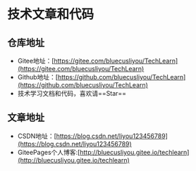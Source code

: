 # 技术文章和代码

## 仓库地址

- Gitee地址：[https://gitee.com/bluecusliyou/TechLearn](https://gitee.com/bluecusliyou/TechLearn)
- Github地址：[https://github.com/bluecusliyou/TechLearn](https://github.com/bluecusliyou/TechLearn)
- 技术学习文档和代码，喜欢请==Star==

## 文章地址

- CSDN地址：[https://blog.csdn.net/liyou123456789](https://blog.csdn.net/liyou123456789)
- GiteePages个人博客:[http://bluecusliyou.gitee.io/techlearn](http://bluecusliyou.gitee.io/techlearn)
